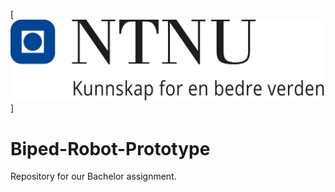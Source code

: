 [![banner](assets/NTNU_logo.png)]

# Biped-Robot-Prototype
Repository for our Bachelor assignment. 
